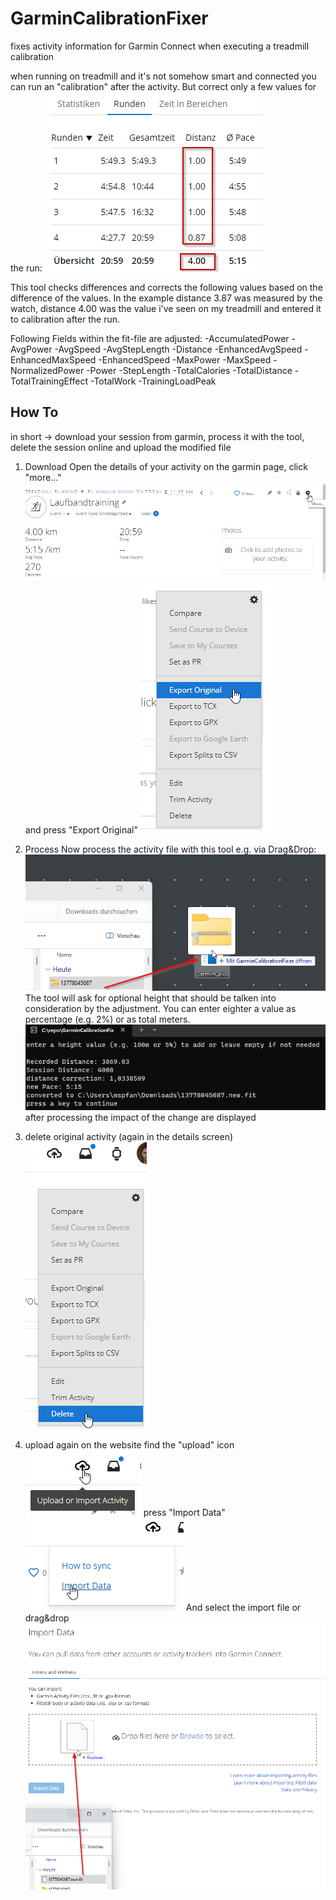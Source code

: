 # GarminCalibrationFixer
fixes activity information for Garmin Connect when executing a treadmill calibration

when running on treadmill and it's not somehow smart and connected you can run an "calibration" after the activity. But correct only a few values for the run:
![Exampleimage](img/issue.png)

This tool checks differences and corrects the following values based on the difference of the values.
In the example distance 3.87 was measured by the watch, distance 4.00 was the value i've seen on my treadmill and entered it to calibration after the run.

Following Fields within the fit-file are adjusted:
-AccumulatedPower
-AvgPower
-AvgSpeed
-AvgStepLength
-Distance
-EnhancedAvgSpeed
-EnhancedMaxSpeed
-EnhancedSpeed
-MaxPower
-MaxSpeed
-NormalizedPower
-Power 
-StepLength
-TotalCalories
-TotalDistance
-TotalTrainingEffect
-TotalWork
-TrainingLoadPeak

## How To
in short -> download your session from garmin, process it with the tool, delete the session online and upload the modified file

1. Download
Open the details of your activity on the garmin page, click "more..."
![download1](img/download.png)
and press "Export Original"
![download2](img/download2.png)

2. Process
Now process the activity file with this tool e.g. via Drag&Drop:
![process](img/draganddrop.png)
The tool will ask for optional height that should be talken into consideration by the adjustment.
You can enter eighter a value as percentage (e.g. 2%) or as total meters. 
![process2](img/run.png)
after processing the impact of the change are displayed

3. delete original activity (again in the details screen)
![delete](img/deleteOriginalActivityOnline.png)

4. upload 
again on the website find the "upload" icon
![upload1](<img/upload 1.png>)
press "Import Data"
![upload1](<img/upload 2.png>)
And select the import file or drag&drop
![upload1](<img/upload 3.png>)
